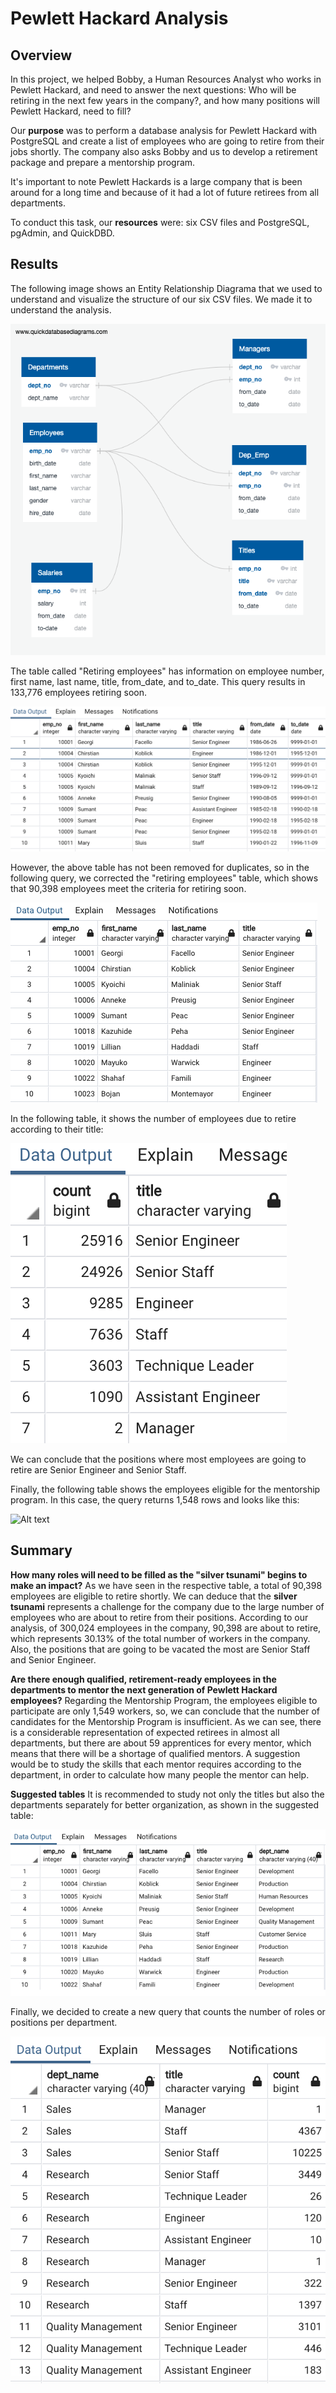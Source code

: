 # Pewlett Hackard Analysis

## Overview
In this project, we helped Bobby, a Human Resources Analyst who works in Pewlett Hackard, and need to answer the next questions: Who will be retiring in the next few years in the company?, and how many positions will Pewlett Hackard, need to fill?

Our **purpose** was to perform a database analysis for Pewlett Hackard with PostgreSQL and create a list of employees who are going to retire from their jobs shortly. The company also asks Bobby and us to develop a retirement package and prepare a mentorship program.

It's important to note Pewlett Hackards is a large company that is been around for a long time and because of it had a lot of future retirees from all departments.

To conduct this task, our **resources** were: six CSV files and PostgreSQL, pgAdmin, and QuickDBD.

## Results

The following image shows an Entity Relationship Diagrama that we used to understand and visualize the structure of our six CSV files. We made it to understand the analysis.

![Alt text](/Resources/EmployeeDB.png "imagen1") 

The table called "Retiring employees" has information on employee number, first name, last name, title, from_date, and to_date. This query results in 133,776 employees retiring soon.

![Alt text](/Resources/1_retirement.png "imagen2") 

However, the above table has not been removed for duplicates, so in the following query, we corrected the "retiring employees" table, which shows that 90,398 employees meet the criteria for retiring soon.

![Alt text](/Resources/1_uniquetitles.png "imagen3") 

In the following table, it shows the number of employees due to retire according to their title:

![Alt text](/Resources/1_retiring_titles.png "imagen4") 

We can conclude that the positions where most employees are going to retire are Senior Engineer and Senior Staff.

Finally, the following table shows the employees eligible for the mentorship program. In this case, the query returns 1,548 rows and looks like this:

![Alt text](/Resources/mentorship.png "imagen5") 

## Summary

**How many roles will need to be filled as the "silver tsunami" begins to make an impact?** As we have seen in the respective table, a total of 90,398 employees are eligible to retire shortly. We can deduce that the **silver tsunami** represents a challenge for the company due to the large number of employees who are about to retire from their positions. According to our analysis, of 300,024 employees in the company, 90,398 are about to retire, which represents 30.13% of the total number of workers in the company. Also, the positions that are going to be vacated the most are Senior Staff and Senior Engineer.

**Are there enough qualified, retirement-ready employees in the departments to mentor the next generation of Pewlett Hackard employees?** 
Regarding the Mentorship Program, the employees eligible to participate are only 1,549 workers, so, we can conclude that the number of candidates for the Mentorship Program is insufficient.
As we can see, there is a considerable representation of expected retirees in almost all departments, but there are about 59 apprentices for every mentor, which means that there will be a shortage of qualified mentors. A suggestion would be to study the skills that each mentor requires according to the department, in order to calculate how many people the mentor can help.

**Suggested tables**
It is recommended to study not only the titles but also the departments separately for better organization, as shown in the suggested table:

![Alt text](/Resources/title_and_depto.png "imagen6") 

Finally, we decided to create a new query that counts the number of roles or positions per department.

![Alt text](/Resources/roles.png "imagen7")